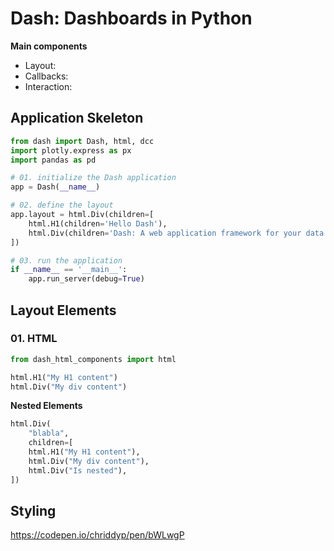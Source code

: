 # Dash: Dashboards in Python





**Main components**

- Layout:
- Callbacks:
- Interaction: 





## Application Skeleton



```python
from dash import Dash, html, dcc
import plotly.express as px
import pandas as pd

# 01. initialize the Dash application
app = Dash(__name__)

# 02. define the layout
app.layout = html.Div(children=[
    html.H1(children='Hello Dash'),
    html.Div(children='Dash: A web application framework for your data.'),
])

# 03. run the application
if __name__ == '__main__':
    app.run_server(debug=True)
```





## Layout Elements



### 01. HTML

```python
from dash_html_components import html

html.H1("My H1 content")
html.Div("My div content")
```

**Nested Elements**

```python
html.Div(
    "blabla",
    children=[
    html.H1("My H1 content"),
	html.Div("My div content"),
    html.Div("Is nested"),
])

```





## Styling



https://codepen.io/chriddyp/pen/bWLwgP







